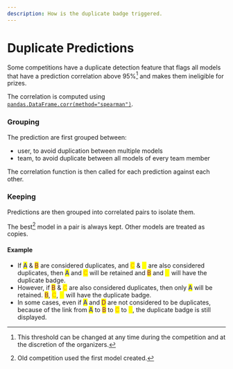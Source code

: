 ```yaml
---
description: How is the duplicate badge triggered.
---
```


# Duplicate Predictions

Some competitions have a duplicate detection feature that flags all models that have a prediction correlation above 95%[^1] and makes them ineligible for prizes.

The correlation is computed using [`pandas.DataFrame.corr(method="spearman")`](https://pandas.pydata.org/docs/reference/api/pandas.DataFrame.corr.html).

### Grouping

The prediction are first grouped between:

* user, to avoid duplication between multiple models
* team, to avoid duplicate between all models of every team member

The correlation function is then called for each prediction against each other.

### Keeping

Predictions are then grouped into correlated pairs to isolate them.

The best[^2] model in a pair is always kept. Other models are treated as copies.

#### Example

* If <mark style="color:blue;">A</mark> & <mark style="color:purple;">B</mark> are considered duplicates, and <mark style="color:orange;">C</mark> & <mark style="color:yellow;">D</mark> are also considered duplicates, then <mark style="color:blue;">A</mark> and <mark style="color:orange;">C</mark> will be retained and <mark style="color:purple;">B</mark> and <mark style="color:yellow;">D</mark> will have the duplicate badge.
* However, if <mark style="color:purple;">B</mark> & <mark style="color:orange;">C</mark> are also considered duplicates, then only <mark style="color:blue;">A</mark> will be retained. <mark style="color:purple;">B</mark>, <mark style="color:orange;">C</mark>, <mark style="color:yellow;">D</mark> will have the duplicate badge.
* In some cases, even if <mark style="color:blue;">A</mark> and <mark style="color:purple;">D</mark> are not considered to be duplicates, because of the link from <mark style="color:blue;">A</mark> to <mark style="color:purple;">B</mark> to <mark style="color:orange;">C</mark> to <mark style="color:yellow;">D</mark>, the duplicate badge is still displayed.

[^1]: This threshold can be changed at any time during the competition and at the discretion of the organizers.

[^2]: Old competition used the first model created.
